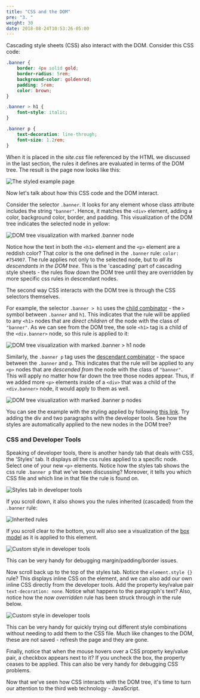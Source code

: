 ```yaml
---
title: "CSS and the DOM"
pre: "3. "
weight: 30
date: 2018-08-24T10:53:26-05:00
---
```


Cascading style sheets (CSS) also interact with the DOM.  Consider this CSS code:

```css
.banner {
    border: 4px solid gold;
    border-radius: 5rem;
    background-color: goldenrod;
    padding: 5rem;
    color: brown;
}

.banner > h1 {
    font-style: italic;
}

.banner p {
    text-decoration: line-through;
    font-size: 1.2rem;
}
```

When it is placed in the _site.css_ file referenced by the HTML we discussed in the last section, the rules it defines are evaluated in terms of the DOM tree.  The result is the page now looks like this:

![The styled example page](/images/1.3.1.png)

Now let's talk about how this CSS code and the DOM interact.

Consider the selector `.banner`.  It looks for any element whose class attribute includes the string `"banner"`.  Hence, it matches the `<div>` element, adding a color, background color, border, and padding.  This visualization of the DOM tree indicates the selected node in yellow:

![DOM tree visualization with marked .banner node](/images/1.3.2.png)

Notice how the text in both the `<h1>` element and the `<p>` element are a reddish color?  That color is the one defined in the `.banner` rule: `color: #754907`.  The rule applies not only to the selected node, but to _all its descendants in the DOM tree_.  This is the 'cascading' part of cascading style sheets - the rules flow down the DOM tree until they are overridden by more specific css rules in descendant nodes.

The second way CSS interacts with the DOM tree is through the CSS selectors themselves.

For example, the selector `.banner > h1` uses the [child combinator](https://developer.mozilla.org/en-US/docs/Web/CSS/Child_combinator) - the `>` symbol between `.banner` and `h1`.  This indicates that the rule will be applied to any `<h1>` nodes that are _direct children_ of the node with the class of `"banner"`.  As we can see from the DOM tree, the sole `<h1>` tag is a child of the `<div.banner>` node, so this rule is applied to it:

![DOM tree visualization with marked .banner > h1 node](/images/1.3.3.png)

Similarly, the `.banner p` tag uses the [descendant combinator](https://developer.mozilla.org/en-US/docs/Learn/CSS/Building_blocks/Selectors/Combinators) - the space between the `.banner` and `p`.  This indicates that the rule will be applied to any `<p>` nodes that are _descended from_ the node with the class of `"banner"`.  This will apply no matter how far down the tree those nodes appear.  Thus, if we added more `<p>` elements inside of a `<div>` that was a child of the `<div.banner>` node, it would apply to them as well.

![DOM tree visualization with marked .banner p nodes](/images/1.3.4.png)

You can see the example with the styling applied by following <a href='../../examples/1.3.1/index.html' target='_blank'>this link</a>.  Try adding the div and two paragraphs with the developer tools.  See how the styles are automatically applied to the new nodes in the DOM tree?

### CSS and Developer Tools

Speaking of developer tools, there is another handy tab that deals with CSS, the 'Styles' tab.  It displays _all_ the css rules applied to a specific node.  Select one of your new `<p>` elements.  Notice how the styles tab shows the css rule `.banner p` that we've been discussing?  Moreover, it tells you which CSS file and which line in that file the rule is found on.

![Styles tab in developer tools](/images/1.3.5.png)

If you scroll down, it also shows you the rules inherited (cascaded) from the `.banner` rule:

![Inherited rules](/images/1.3.6.png)

If you scroll clear to the bottom, you will also see a visualization of the [box model](https://developer.mozilla.org/en-US/docs/Web/CSS/CSS_Box_Model/Introduction_to_the_CSS_box_model) as it is applied to this element.

![Custom style in developer tools](/images/1.3.7.png)

This can be very handy for debugging margin/padding/border issues.

Now scroll back up to the top of the styles tab.  Notice the `element.style {}` rule?  This displays inline CSS on the element, and we can also add our own inline CSS directly from the developer tools.  Add the property key/value pair `text-decoration: none`.  Notice what happens to the paragraph's text?  Also, notice how the *now overridden* rule has been struck through in the rule below.

![Custom style in developer tools](/images/1.3.8.png)

This can be very handy for quickly trying out different style combinations without needing to add them to the CSS file. Much like changes to the DOM, these are not saved - refresh the page and they are gone.

Finally, notice that when the mouse hovers over a CSS property key/value pair, a checkbox appears next to it?  If you uncheck the box, the property ceases to be applied.  This can also be very handy for debugging CSS problems.

Now that we've seen how CSS interacts with the DOM tree, it's time to turn our attention to the third web technology - JavaScript.




